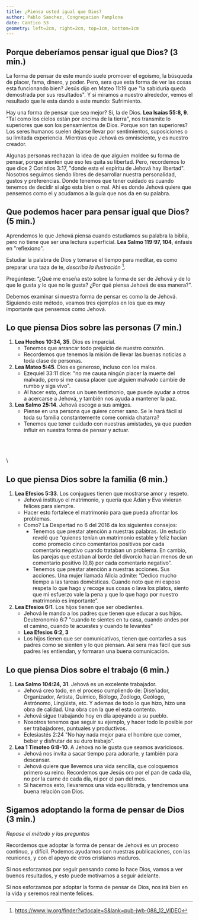 ```yaml
---
title: ¿Piensa usted igual que Dios?
author: Pablo Sanchez, Congregacion Pamplona
date: Cantico 53
geometry: left=2cm, right=2cm, top=1cm, bottom=1cm
---
```


<!--

Estructura del discurso:

1. Introducción, que debe concluir explicando porque es importante pensar como
   Dios.
2. Como podemos hacer para pensar igual que Dios? Darle énfasis a estas
   preguntas:
    * ¿Qué me enseña esto sobre la forma de ser de Jehová y de lo que le gusta
      y lo que no le gusta?
    * ¿Porque es importante que en este tema piense como Dios?
3. Lo que piensa Dios sobre las personas
    * Dios es imparcial (Hechos 10:34, 35)
    * Jehová es generoso, incluso con los malos (Mateo 5:45)
    * Jehová escoge a sus amigos (Salmo 25:14)
3. Lo que piensa Dios sobre la familia
    * Los conjugues tienen que mostrarse amor y respeto (Efesios 5:33)
    * Los hijos tienen que ser obedientes (Efesios 6:1)
4. Lo que piensa Dios sobre el trabajo
    * Jehová es un excelente trabajador (Salmo 104:24, 31)
    * Tenemos que estar contentos con lo que tenemos (1 Timoteo 6:8-10)
5. Conclusión

-->

## Porque deberíamos pensar igual que Dios? (3 min.)

La forma de pensar de este mundo suele promover el egoísmo, la búsqueda de
placer, fama, dinero, y poder. Pero, sera que esta forma de ver las cosas esta
funcionando bien? Jesús dijo en Mateo 11:19 que "la sabiduría queda demostrada
por sus resultados". Y si miramos a nuestro alrededor, vemos el resultado que
le esta dando a este mundo: Sufrimiento.

Hay una forma de pensar que sea mejor? Si, la de Dios. **Lea Isaías 55:8, 9**.
"Tal como los cielos están por encima de la tierra", nos transmite lo
superiores que son los pensamientos de Dios. Porque son tan superiores? Los
seres humanos suelen dejarse llevar por sentimientos, suposiciones o su
limitada experiencia. Mientras que Jehová es omnisciente, y es nuestro creador.

Algunas personas rechazan la idea de que alguien moldee su forma de pensar,
porque sienten que eso les quita su libertad. Pero, recordemos lo que dice
2 Corintios 3:17, "donde esta el espíritu de Jehová hay libertad". Nosotros
seguimos siendo libres de desarrollar nuestra personalidad, gustos
y preferencias. Donde tenemos que tener cuidado es cuando tenemos de decidir si
algo esta bien o mal. Ahí es donde Jehová quiere que pensemos como el
y acudamos a la guía que nos da en su palabra.

## Que podemos hacer para pensar igual que Dios? (5 min.)

Aprendemos lo que Jehová piensa cuando estudiamos su palabra la biblia, pero no
tiene que ser una lectura superficial. **Lea Salmo 119:97, 104**, énfasis en
"reflexiono".

Estudiar la palabra de Dios y tomarse el tiempo para meditar, es como preparar
una taza de te, *describa la ilustración* [^1].

[^1]: <https://www.jw.org/finder?wtlocale=S&lank=pub-jwb-088_12_VIDEO>

Pregúntese: “¿Qué me enseña esto sobre la forma de ser de Jehová y de lo que le
gusta y lo que no le gusta? ¿Por qué piensa Jehová de esa manera?”.

Debemos examinar si nuestra forma de pensar es como la de Jehová. Siguiendo
este método, veamos tres ejemplos en los que es muy importante que pensemos
como Jehová.

## Lo que piensa Dios sobre las personas (7 min.)

1. **Lea Hechos 10:34, 35**. Dios es imparcial.
    * Tenemos que arrancar todo prejuicio de nuestro corazón.
    * Recordemos que tenemos la misión de llevar las buenas noticias a toda
      clase de personas.
2. **Lea Mateo 5:45**. Dios es generoso, incluso con los malos.
    * Ezequiel 33:11 dice: "no me causa ningún placer la muerte del malvado,
      pero si me causa placer que alguien malvado cambie de rumbo y siga vivo". 
    * Al hacer esto, damos un buen testimonio, que puede ayudar a otros
      a acercarse a Jehová, y también nos ayuda a mantener la paz.
3. **Lea Salmo 25:14**. Jehová escoge a sus amigos.
    * Piense en una persona que quiere comer sano. Se le hará fácil si toda su
      familia constantemente come comida chatarra?
    * Tenemos que tener cuidado con nuestras amistades, ya que pueden influir
      en nuestra forma de pensar y actuar.

\
\
\
\


## Lo que piensa Dios sobre la familia (6 min.)

1. **Lea Efesios 5:33**. Los conjugues tienen que mostrarse amor y respeto.
    * Jehová instituyo el matrimonio, y quería que Adán y Eva vivieran felices
      para siempre.
    * Hacer esto fortalece el matrimonio para que pueda afrontar los problemas.
    * Como? La Despertad no 6 del 2016 da los siguientes consejos:
        * Tenemos que prestar atención a nuestras palabras. Un estudio reveló
          que “quienes tenían un matrimonio estable y feliz hacían como
          promedio cinco comentarios positivos por cada comentario negativo
          cuando trataban un problema. En cambio, las parejas que estaban al
          borde del divorcio hacían menos de un comentario positivo (0,8) por
          cada comentario negativo”.
        * Tenemos que prestar atención a nuestras acciones. Sus acciones. Una
          mujer llamada Alicia admite: “Dedico mucho tiempo a las tareas
          domésticas. Cuando noto que mi esposo respeta lo que hago y recoge
          sus cosas o lava los platos, siento que mi esfuerzo vale la pena
          y que lo que hago por nuestro matrimonio es importante”.
2. **Lea Efesios 6:1**. Los hijos tienen que ser obedientes.
    * Jehová le mando a los padres que tienen que educar a sus hijos.
      Deuteronomio 6:7 "cuando te sientes en tu casa, cuando andes por el
      camino, cuando te acuestes y cuando te levantes"
    * **Lea Efesios 6:2, 3**
    * Los hijos tienen que ser comunicativos, tienen que contarles a sus padres
      como se sienten y lo que piensan. Así sera mas fácil que sus padres les
      entiendan, y formaran una buena comunicación.

## Lo que piensa Dios sobre el trabajo (6 min.)

1. **Lea Salmo 104:24, 31**. Jehová es un excelente trabajador.
    * Jehová creo todo, en el proceso cumpliendo de: Diseñador, Organizador,
      Artista, Químico, Biólogo, Zoólogo, Geólogo, Astrónomo, Lingüista, etc.
      Y ademas de todo lo que hizo, hizo una obra de calidad. Una obra con la
      que el esta contento.
    * Jehová sigue trabajando hoy en día apoyando a su pueblo.
    * Nosotros tenemos que seguir su ejemplo, y hacer todo lo posible por ser
      trabajadores, puntuales y productivos.
    * Eclesiastés 2:24 "No hay nada mejor para el hombre que comer, beber
      y disfrutar de su duro trabajo".
2. **Lea 1 Timoteo 6:8-10**. A Jehová no le gusta que seamos avariciosos.
    * Jehová nos invita a sacar tiempo para adorarle, y también para descansar.
    * Jehová quiere que llevemos una vida sencilla, que coloquemos primero su
      reino. Recordemos que Jesús oro por el pan de cada día, no por la carne
      de cada día, ni por el pan del mes.
    * Si hacemos esto, llevaremos una vida equilibrada, y tendremos una buena
      relación con Dios.

## Sigamos adoptando la forma de pensar de Dios (3 min.)

*Repase el método y las preguntas*

Recordemos que adoptar la forma de pensar de Jehová es un proceso continuo,
y difícil. Podemos ayudarnos con nuestras publicaciones, con las reuniones,
y con el apoyo de otros cristianos maduros.

Si nos esforzamos por seguir pensando como lo hace Dios, vamos a ver buenos
resultados, y esto puede motivarnos a seguir adelante.

Si nos esforzamos por adoptar la forma de pensar de Dios, nos irá bien en la
vida y seremos realmente felices.
